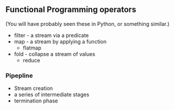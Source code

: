 ## Functional Programming operators 

(You will have probably seen these in Python, or something similar.)

+ filter - a stream via a predicate
+ map - a stream by applying a function
	+ flatmap
+ fold - collapse a stream of values
	+ reduce


### Pipepline 

+ Stream creation
+ a series of intermediate stages
+ termination phase
